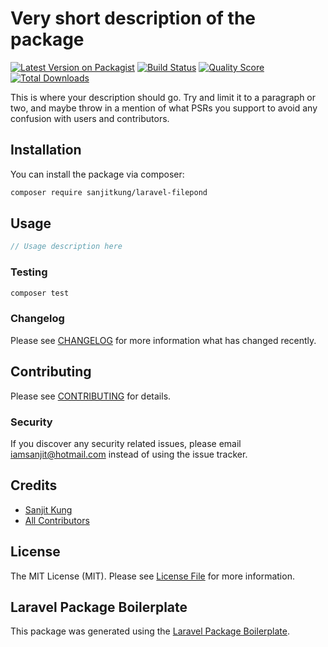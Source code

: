 # Very short description of the package

[![Latest Version on Packagist](https://img.shields.io/packagist/v/sanjitkung/laravel-filepond.svg?style=flat-square)](https://packagist.org/packages/sanjitkung/laravel-filepond)
[![Build Status](https://img.shields.io/travis/sanjitkung/laravel-filepond/master.svg?style=flat-square)](https://travis-ci.org/sanjitkung/laravel-filepond)
[![Quality Score](https://img.shields.io/scrutinizer/g/sanjitkung/laravel-filepond.svg?style=flat-square)](https://scrutinizer-ci.com/g/sanjitkung/laravel-filepond)
[![Total Downloads](https://img.shields.io/packagist/dt/sanjitkung/laravel-filepond.svg?style=flat-square)](https://packagist.org/packages/sanjitkung/laravel-filepond)

This is where your description should go. Try and limit it to a paragraph or two, and maybe throw in a mention of what PSRs you support to avoid any confusion with users and contributors.

## Installation

You can install the package via composer:

```bash
composer require sanjitkung/laravel-filepond
```

## Usage

``` php
// Usage description here
```

### Testing

``` bash
composer test
```

### Changelog

Please see [CHANGELOG](CHANGELOG.md) for more information what has changed recently.

## Contributing

Please see [CONTRIBUTING](CONTRIBUTING.md) for details.

### Security

If you discover any security related issues, please email iamsanjit@hotmail.com instead of using the issue tracker.

## Credits

- [Sanjit Kung](https://github.com/sanjitkung)
- [All Contributors](../../contributors)

## License

The MIT License (MIT). Please see [License File](LICENSE.md) for more information.

## Laravel Package Boilerplate

This package was generated using the [Laravel Package Boilerplate](https://laravelpackageboilerplate.com).